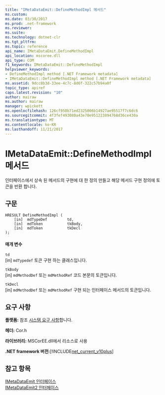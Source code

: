 ```yaml
---
title: "IMetaDataEmit::DefineMethodImpl 메서드"
ms.custom: 
ms.date: 03/30/2017
ms.prod: .net-framework
ms.reviewer: 
ms.suite: 
ms.technology: dotnet-clr
ms.tgt_pltfrm: 
ms.topic: reference
api_name: IMetaDataEmit.DefineMethodImpl
api_location: mscoree.dll
api_type: COM
f1_keywords: IMetaDataEmit::DefineMethodImpl
helpviewer_keywords:
- DefineMethodImpl method [.NET Framework metadata]
- IMetaDataEmit::DefineMethodImpl method [.NET Framework metadata]
ms.assetid: 9dcc8b3d-33ee-4c7c-8d6f-322c57b94a0f
topic_type: apiref
caps.latest.revision: "10"
author: mairaw
ms.author: mairaw
manager: wpickett
ms.openlocfilehash: 126cf950b71ed2325006b14927ae95517f7c6dc6
ms.sourcegitcommit: 4f3fef493080a43e70e951223894768d36ce430a
ms.translationtype: MT
ms.contentlocale: ko-KR
ms.lasthandoff: 11/21/2017
---
```

# <a name="imetadataemitdefinemethodimpl-method"></a>IMetaDataEmit::DefineMethodImpl 메서드
인터페이스에서 상속 된 메서드의 구현에 대 한 정의 만들고 해당 메서드 구현 정의에 토큰을 반환 합니다.  
  
## <a name="syntax"></a>구문  
  
```  
HRESULT DefineMethodImpl (   
    [in]  mdTypeDef         td,   
    [in]  mdToken           tkBody,   
    [in]  mdToken           tkDecl  
);  
```  
  
#### <a name="parameters"></a>매개 변수  
 `td`  
 [in] `mdTypedef` 토큰 구현 하는 클래스입니다.  
  
 `tkBody`  
 [in] `mdMethodDef` 또는 `mdMethodRef` 코드 본문의 토큰입니다.  
  
 `tkDecl`  
 [in] `mdMethodDef` 또는 `mdMethodRef` 구현 되는 인터페이스 메서드의 토큰입니다.  
  
## <a name="requirements"></a>요구 사항  
 **플랫폼:** 참조 [시스템 요구 사항](../../../../docs/framework/get-started/system-requirements.md)합니다.  
  
 **헤더:** Cor.h  
  
 **라이브러리:** MSCorEE.dll에서 리소스로 사용  
  
 **.NET framework 버전:**[!INCLUDE[net_current_v10plus](../../../../includes/net-current-v10plus-md.md)]  
  
## <a name="see-also"></a>참고 항목  
 [IMetaDataEmit 인터페이스](../../../../docs/framework/unmanaged-api/metadata/imetadataemit-interface.md)  
 [IMetaDataEmit2 인터페이스](../../../../docs/framework/unmanaged-api/metadata/imetadataemit2-interface.md)
